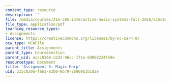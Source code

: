```yaml
---
content_type: resource
description: ''
file: /media/courses/21m-385-interactive-music-systems-fall-2016/215c820afa6182b08b792b069b1b1d2e_MIT21M_385F16_pset5.pdf
file_type: application/pdf
learning_resource_types:
- Assignments
license: https://creativecommons.org/licenses/by-nc-sa/4.0/
ocw_type: OCWFile
parent_title: Assignments
parent_type: CourseSection
parent_uid: acac8168-cb32-96cc-171e-8d980224fe9e
resourcetype: Document
title: 'Assignment 5: Magic Harp'
uid: 215c820a-fa61-82b0-8b79-2b069b1b1d2e
---
```

